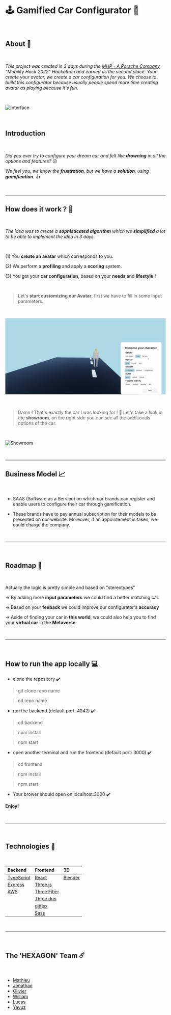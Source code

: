 # 🕹️ Gamified Car Configurator 🚗

</br>

## About 📖

</br>

*This project was created in 3 days during the [MHP - A Porsche Company](https://www.mhp.com/en/home) "Mobility Hack 2022" Hackathon and earned us the second place. Your create your avatar, we create a car configuration for you.
We choose to build this configurator because usually people spend more time creating avatar as playing because it's fun.*

</br>


![Interface](./doc/interface.gif)

</br>


## Introduction

</br>

*Did you ever try to configure your dream car and felt like **drowning** in all the options and features?* 😖


*We feel you, we know the **frustration**, but we have a **solution**, using **gamification**.* 👍

</br>

---

## How does it work ? 🔧

</br>

*The idea was to create a **sophisticated algorithm** which we **simplified** a lot to be able to implement the idea in 3 days.*

</br>

(1) You **create an avatar** which corresponds to you.

(2) We perform a **profiling** and apply a **scoring** system.

(3) You got your **car configuration**, based on your **needs** and **lifestyle** !

</br>

> Let's **start customizing our Avatar**, first we have to fill in some input parameters.

</br>

![Avatar](./doc/avatar.gif)

</br>

> Damn ! That's exactly the car I was looking for ! 🚙 Let's take a look in the **showroom**, on the right side you can see all the additionals options of the car.

</br>

![Showroom](./doc/showroom.gif)

</br>

---

## Business Model 📈

</br>

- SAAS (Software as a Service) on which car brands can register and enable users to configure their car through gamification.

- These brands have to pay annual subscription for their models to be presented on our website. Moreover, if an appointement is taken, we could charge the company.

</br>

---

</br>

## Roadmap 🚀

</br>

Actually the logic is pretty simple and based on "stereotypes"

-> By adding more **input parameters** we could find a better matching car.

-> Based on your **feeback** we could improve our configurator's **accuracy**

-> Aside of finding your car in **this world**, we could also help you to find your **virtual car** in the **Metaverse**.

</br>

---

</br>

## How to run the app locally 💻

- clone the repository ✔️

> git clone repo name

> cd repo name

- run the backend (default port: 4242) ✔️

> cd backend

> npm install

> npm start

- open another terminal and run the frontend (default port: 3000) ✔️

> cd frontend

> npm install

> npm start

- Your brower should open on localhost:3000 ✔️

**Enjoy!**


</br>

---

</br>

## Technologies 🧰

</br>

| Backend                     | Frontend | 3D |
| :---                          | :---        | :---           |
| [TypeScript](https://www.typescriptlang.org/)                          | [React](https://reactjs.org/)        | [Blender](https://www.blender.org/) |
| [Express](https://expressjs.com/) | [Three.js](https://threejs.org/) | |
| [AWS](https://aws.amazon.com/) | [Three Fiber](https://github.com/pmndrs/react-three-fiber) | |
| | [Three drei](https://github.com/pmndrs/drei) | |
| | [gltfjsx](https://github.com/pmndrs/gltfjsx) | |
| | [Sass](https://sass-lang.com/) | |

</br>

---

</br>

## The 'HEXAGON' Team ☄️

</br>

- [Mathieu](https://github.com/mathieu-superpose)
- [Jonathan](https://github.com/chronikum)
- [Olivier](https://github.com/FunkyOctopus)
- [William](https://github.com/williamollio)
- [Lucas](https://www.linkedin.com/in/lucaspouzadoux/)
- [Yavuz](https://github.com/yavuzsonmez)

</br>
